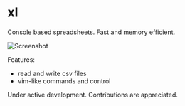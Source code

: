 xl
==

Console based spreadsheets. Fast and memory efficient.

![Screenshot](https://i.ibb.co/6Hd09pK/2019-03-27-21-29-42.png)

Features:
- read and write csv files
- vim-like commands and control

Under active development. Contributions are appreciated.
